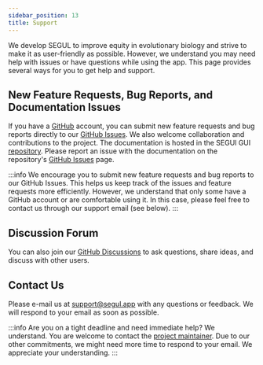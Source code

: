 ```yaml
---
sidebar_position: 13
title: Support
---
```


We develop SEGUL to improve equity in evolutionary biology and strive to make it as user-friendly as possible. However, we understand you may need help with issues or have questions while using the app. This page provides several ways for you to get help and support.

## New Feature Requests, Bug Reports, and Documentation Issues

If you have a [GitHub](https://github.com/) account, you can submit new feature requests and bug reports directly to our [GitHub Issues](https://github.com/hhandika/segul/issues). We also welcome collaboration and contributions to the project. The documentation is hosted in the SEGUl GUI [repository](https://github.com/hhandika/segui). Please report an issue with the documentation on the repository's [GitHub Issues](https://github.com/hhandika/segui/issues) page.

:::info
We encourage you to submit new feature requests and bug reports to our GitHub Issues. This helps us keep track of the issues and feature requests more efficiently. However, we understand that only some have a GitHub account or are comfortable using it. In this case, please feel free to contact us through our support email (see below).
:::

## Discussion Forum

You can also join our [GitHub Discussions](https://github.com/hhandika/segul/discussions) to ask questions, share ideas, and discuss with other users.

## Contact Us

Please e-mail us at [support@segul.app](mailto:support@segul.app) with any questions or feedback. We will respond to your email as soon as possible.

:::info
Are you on a tight deadline and need immediate help? We understand. You are welcome to contact the [project maintainer](https://hhandika.com/contact.html). Due to our other commitments, we might need more time to respond to your email. We appreciate your understanding.
:::
